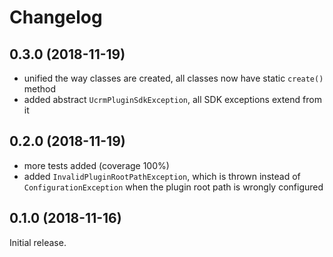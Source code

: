 # Changelog

## 0.3.0 (2018-11-19)
- unified the way classes are created, all classes now have static `create()` method
- added abstract `UcrmPluginSdkException`, all SDK exceptions extend from it

## 0.2.0 (2018-11-19)
- more tests added (coverage 100%)
- added `InvalidPluginRootPathException`, which is thrown instead of `ConfigurationException` when the plugin root path is wrongly configured

## 0.1.0 (2018-11-16)
Initial release.
